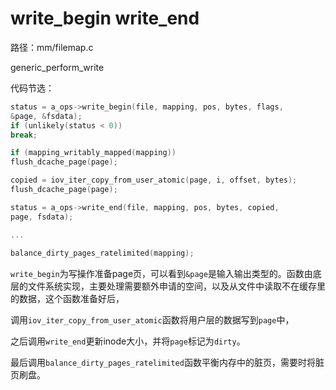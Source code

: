 # write_begin write_end

路径：mm/filemap.c

generic_perform_write

代码节选：

```c
status = a_ops->write_begin(file, mapping, pos, bytes, flags,
&page, &fsdata);
if (unlikely(status < 0))
break;

if (mapping_writably_mapped(mapping))
flush_dcache_page(page);

copied = iov_iter_copy_from_user_atomic(page, i, offset, bytes);
flush_dcache_page(page);

status = a_ops->write_end(file, mapping, pos, bytes, copied,
page, fsdata);

...
   
balance_dirty_pages_ratelimited(mapping);
```



`write_begin`为写操作准备page页，可以看到`&page`是输入输出类型的。函数由底层的文件系统实现，主要处理需要额外申请的空间，以及从文件中读取不在缓存里的数据，这个函数准备好后，

调用`iov_iter_copy_from_user_atomic`函数将用户层的数据写到`page`中，

之后调用`write_end`更新inode大小，并将`page`标记为`dirty`。

最后调用`balance_dirty_pages_ratelimited`函数平衡内存中的脏页，需要时将脏页刷盘。

